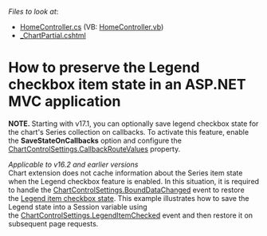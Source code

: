 <!-- default file list -->
*Files to look at*:

* [HomeController.cs](./CS/CheckboxLegend/Controllers/HomeController.cs) (VB: [HomeController.vb](./VB/CheckboxLegend/Controllers/HomeController.vb))
* [_ChartPartial.cshtml](./CS/CheckboxLegend/Views/Home/_ChartPartial.cshtml)
<!-- default file list end -->
# How to preserve the Legend checkbox item state in an ASP.NET MVC application


<strong>NOTE. </strong>Starting with v17.1, you can optionally save legend checkbox state for the chart's Series collection on callbacks. To activate this feature, enable the <strong>SaveStateOnCallbacks</strong> option and configure the [ChartControlSettings.CallbackRouteValues](https://docs.devexpress.com/AspNet/DevExpress.Web.Mvc.ChartControlSettings.CallbackRouteValues) property.

*Applicable to v16.2 and earlier versions*<br>Chart extension does not cache information about the Series item state when the Legend checkbox feature is enabled. In this situation, it is required to handle the [ChartControlSettings.BoundDataChanged](https://docs.devexpress.com/AspNetMvc/DevExpress.Web.Mvc.ChartControlSettings.BoundDataChanged) event to restore the [Legend item checkbox state](https://docs.devexpress.com/AspNet/15999/components/chart-control/concepts/chart-elements/legend/legend-overview#legend-items). This example illustrates how to save the Legend state into a Session variable using the [ChartControlSettings.LegendItemChecked](https://docs.devexpress.com/AspNetMvc/DevExpress.Web.Mvc.ChartControlSettings.LegendItemChecked) event and then restore it on subsequent page requests.
